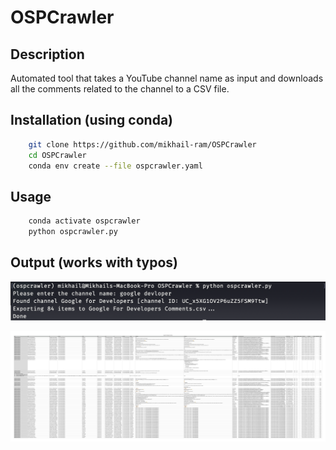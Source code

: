 # OSPCrawler

## Description

Automated tool that takes a YouTube channel name as input and downloads all the comments related to the channel to a CSV file.

## Installation (using conda)

```bash
    git clone https://github.com/mikhail-ram/OSPCrawler
    cd OSPCrawler
    conda env create --file ospcrawler.yaml
```

## Usage

```bash
    conda activate ospcrawler
    python ospcrawler.py
```

## Output (works with typos)

![Terminal](/images/terminal.png?raw=true "Terminal")

![Comments](/images/comments.png?raw=true "Comments")
